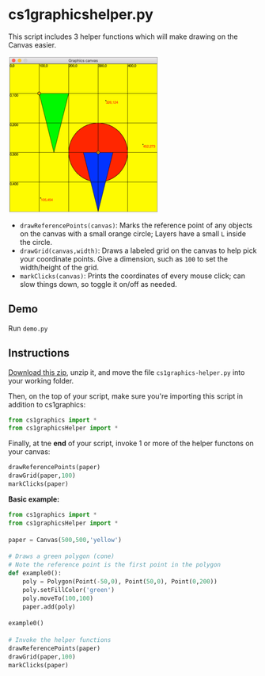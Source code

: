 # cs1graphicshelper.py

This script includes 3 helper functions which will make drawing on the Canvas easier.

<img src='screenshot.png' alt='Screenshot of cs1graphicshelper'>

+ `drawReferencePoints(canvas)`: Marks the reference point of any objects on the canvas with a small orange circle; Layers have a small `L` inside the circle.
+ `drawGrid(canvas,width)`: Draws a labeled grid on the canvas to help pick your coordinate points. Give a dimension, such as `100` to set the width/height of the grid.
+ `markClicks(canvas)`: Prints the coordinates of every mouse click; can slow things down, so toggle it on/off as needed.

## Demo

Run `demo.py`

## Instructions

[Download this zip](https://github.com/susanBuck/cs1graphics-helper/archive/master.zip), unzip it, and move the file `cs1graphics-helper.py` into your working folder.

Then, on the top of your script, make sure you're importing this script in addition to cs1graphics:

```py
from cs1graphics import *
from cs1graphicsHelper import *
```

Finally, at tne __end__ of your script, invoke 1 or more of the helper functons on your canvas:

```py
drawReferencePoints(paper)
drawGrid(paper,100)
markClicks(paper)
```

__Basic example:__

```py
from cs1graphics import *
from cs1graphicsHelper import *

paper = Canvas(500,500,'yellow')

# Draws a green polygon (cone)
# Note the reference point is the first point in the polygon
def example0():
    poly = Polygon(Point(-50,0), Point(50,0), Point(0,200))
    poly.setFillColor('green')
    poly.moveTo(100,100)
    paper.add(poly)

example0()

# Invoke the helper functions
drawReferencePoints(paper)
drawGrid(paper,100)
markClicks(paper)
```


